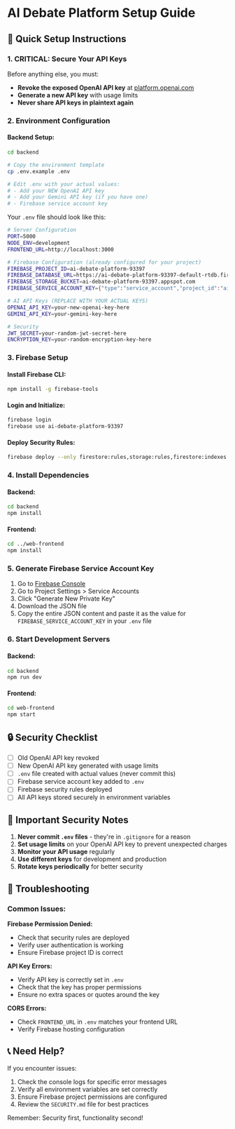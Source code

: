 # AI Debate Platform Setup Guide

## 🚀 Quick Setup Instructions

### 1. **CRITICAL: Secure Your API Keys**
Before anything else, you must:
- **Revoke the exposed OpenAI API key** at [platform.openai.com](https://platform.openai.com)
- **Generate a new API key** with usage limits
- **Never share API keys in plaintext again**

### 2. **Environment Configuration**

#### Backend Setup:
```bash
cd backend

# Copy the environment template
cp .env.example .env

# Edit .env with your actual values:
# - Add your NEW OpenAI API key
# - Add your Gemini API key (if you have one)
# - Firebase service account key
```

Your `.env` file should look like this:
```bash
# Server Configuration
PORT=5000
NODE_ENV=development
FRONTEND_URL=http://localhost:3000

# Firebase Configuration (already configured for your project)
FIREBASE_PROJECT_ID=ai-debate-platform-93397
FIREBASE_DATABASE_URL=https://ai-debate-platform-93397-default-rtdb.firebaseio.com/
FIREBASE_STORAGE_BUCKET=ai-debate-platform-93397.appspot.com
FIREBASE_SERVICE_ACCOUNT_KEY={"type":"service_account","project_id":"ai-debate-platform-93397",...}

# AI API Keys (REPLACE WITH YOUR ACTUAL KEYS)
OPENAI_API_KEY=your-new-openai-key-here
GEMINI_API_KEY=your-gemini-key-here

# Security
JWT_SECRET=your-random-jwt-secret-here
ENCRYPTION_KEY=your-random-encryption-key-here
```

### 3. **Firebase Setup**

#### Install Firebase CLI:
```bash
npm install -g firebase-tools
```

#### Login and Initialize:
```bash
firebase login
firebase use ai-debate-platform-93397
```

#### Deploy Security Rules:
```bash
firebase deploy --only firestore:rules,storage:rules,firestore:indexes
```

### 4. **Install Dependencies**

#### Backend:
```bash
cd backend
npm install
```

#### Frontend:
```bash
cd ../web-frontend
npm install
```

### 5. **Generate Firebase Service Account Key**

1. Go to [Firebase Console](https://console.firebase.google.com/project/ai-debate-platform-93397)
2. Go to Project Settings > Service Accounts
3. Click "Generate New Private Key"
4. Download the JSON file
5. Copy the entire JSON content and paste it as the value for `FIREBASE_SERVICE_ACCOUNT_KEY` in your `.env` file

### 6. **Start Development Servers**

#### Backend:
```bash
cd backend
npm run dev
```

#### Frontend:
```bash
cd web-frontend
npm start
```

## 🔒 Security Checklist

- [ ] Old OpenAI API key revoked
- [ ] New OpenAI API key generated with usage limits
- [ ] `.env` file created with actual values (never commit this)
- [ ] Firebase service account key added to `.env`
- [ ] Firebase security rules deployed
- [ ] All API keys stored securely in environment variables

## 🚨 Important Security Notes

1. **Never commit `.env` files** - they're in `.gitignore` for a reason
2. **Set usage limits** on your OpenAI API key to prevent unexpected charges
3. **Monitor your API usage** regularly
4. **Use different keys** for development and production
5. **Rotate keys periodically** for better security

## 🐛 Troubleshooting

### Common Issues:

**Firebase Permission Denied:**
- Check that security rules are deployed
- Verify user authentication is working
- Ensure Firebase project ID is correct

**API Key Errors:**
- Verify API key is correctly set in `.env`
- Check that the key has proper permissions
- Ensure no extra spaces or quotes around the key

**CORS Errors:**
- Check `FRONTEND_URL` in `.env` matches your frontend URL
- Verify Firebase hosting configuration

## 📞 Need Help?

If you encounter issues:
1. Check the console logs for specific error messages
2. Verify all environment variables are set correctly
3. Ensure Firebase project permissions are configured
4. Review the `SECURITY.md` file for best practices

Remember: Security first, functionality second!
